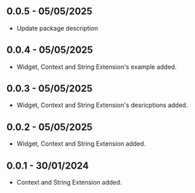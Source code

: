 ## 0.0.5 - 05/05/2025
* Update package description

## 0.0.4 - 05/05/2025
* Widget, Context and String Extension's example added.

## 0.0.3 - 05/05/2025
* Widget, Context and String Extension's desricptions added.

## 0.0.2 - 05/05/2025
* Widget, Context and String Extension added.

## 0.0.1 - 30/01/2024
* Context and String Extension added.

